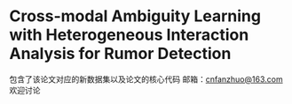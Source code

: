 # Cross-modal Ambiguity Learning with Heterogeneous Interaction Analysis for Rumor Detection
包含了该论文对应的新数据集以及论文的核心代码
邮箱：cnfanzhuo@163.com 
欢迎讨论
